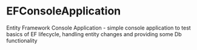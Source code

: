 # EFConsoleApplication
Entity Framework Console Application - simple console application to test basics of EF lifecycle, handling entity changes and providing some Db functionality
